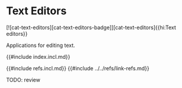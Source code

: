 # Text Editors

[![cat-text-editors][cat-text-editors-badge]][cat-text-editors]{{hi:Text editors}}

Applications for editing text.

{{#include index.incl.md}}

{{#include refs.incl.md}}
{{#include ../../refs/link-refs.md}}

<div class="hidden">
TODO: review
</div>
